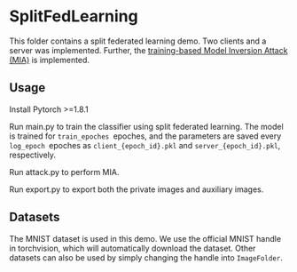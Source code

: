 # SplitFedLearning

This folder contains a split federated learning demo. Two clients and a server was implemented. Further, the [training-based Model Inversion Attack (MIA)](https://doi.org/10.1145/3319535.3354261) is implemented.

## Usage

Install Pytorch >=1.8.1

Run main.py to train the classifier using split federated learning. The model is trained for `train_epoches `epoches, and the parameters are saved every `log_epoch `epoches as `client_{epoch_id}.pkl` and `server_{epoch_id}.pkl`, respectively.

Run attack.py to perform MIA.

Run export.py to export both the private images and auxiliary images.

## Datasets

The MNIST dataset is used in this demo. We use the official MNIST handle in torchvision, which will automatically download the dataset. Other datasets can also be used by simply changing the handle into `ImageFolder`.

